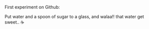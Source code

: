 First experiment on Github:

Put water and a spoon of sugar to a glass, and walaa!! that water get sweet.. :coffee:
